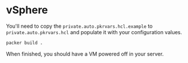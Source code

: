 
# vSphere

You'll need to copy the `private.auto.pkrvars.hcl.example` to `private.auto.pkrvars.hcl` and populate it with your configuration values.


```bash
packer build .
```

When finished, you should have a VM powered off in your  server.
